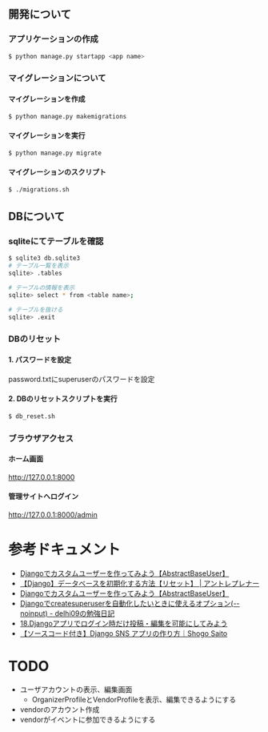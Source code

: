 ## 開発について

### アプリケーションの作成
```bash
$ python manage.py startapp <app name>
```

### マイグレーションについて
#### マイグレーションを作成
```bash
$ python manage.py makemigrations
```

#### マイグレーションを実行
```bash
$ python manage.py migrate
```

#### マイグレーションのスクリプト
```bash
$ ./migrations.sh
```

## DBについて
### sqliteにてテーブルを確認
```bash
$ sqlite3 db.sqlite3
# テーブル一覧を表示
sqlite> .tables

# テーブルの情報を表示
sqlite> select * from <table name>;

# テーブルを抜ける
sqlite> .exit
```

### DBのリセット
#### 1. パスワードを設定
password.txtにsuperuserのパスワードを設定

#### 2. DBのリセットスクリプトを実行
```bash
$ db_reset.sh
```


### ブラウザアクセス
#### ホーム画面
http://127.0.0.1:8000

#### 管理サイトへログイン
http://127.0.0.1:8000/admin

# 参考ドキュメント
- [Djangoでカスタムユーザーを作ってみよう【AbstractBaseUser】](https://denno-sekai.com/django-customuser-abstractbaseuser/)
- [【Django】データベースを初期化する方法【リセット】 | アントレプレナー](https://kosuke-space.com/django-migration-reset)
- [Djangoでカスタムユーザーを作ってみよう【AbstractBaseUser】](https://denno-sekai.com/django-customuser-abstractbaseuser/)
- [Djangoでcreatesuperuserを自動化したいときに使えるオプション(--noinput) - delhi09の勉強日記](https://kamatimaru.hatenablog.com/entry/2021/02/28/030646)
- [18.Djangoアプリでログイン時だけ投稿・編集を可能にしてみよう](https://denno-sekai.com/django-loginrequiredmixin/)
- [【ソースコード付き】Django SNS アプリの作り方｜Shogo Saito](https://note.com/saito_pythonista/n/n6550f5c2a07b)

# TODO
- ユーザアカウントの表示、編集画面
  - OrganizerProfileとVendorProfileを表示、編集できるようにする
- vendorのアカウント作成
- vendorがイベントに参加できるようにする